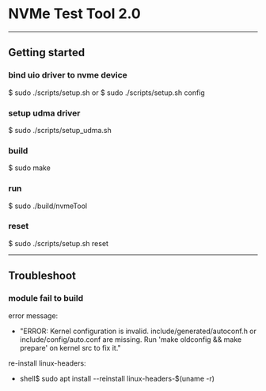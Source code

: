 # NVMe Test Tool 2.0 #
-------------------------------------------------
## Getting started

### bind uio driver to nvme device

  $ sudo ./scripts/setup.sh 
  or
  $ sudo ./scripts/setup.sh config

### setup udma driver

  $ sudo ./scripts/setup_udma.sh 

### build

  $ sudo make

### run

  $ sudo ./build/nvmeTool

### reset

  $ sudo ./scripts/setup.sh reset

--------------------------------------------------

## Troubleshoot

### module fail to build

error message: 
* "ERROR: Kernel configuration is invalid. include/generated/autoconf.h or include/config/auto.conf are missing. Run 'make oldconfig && make prepare' on kernel src to fix it."

re-install linux-headers:
* shell$ sudo apt install --reinstall linux-headers-$(uname -r)
